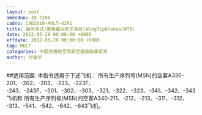 ```yaml
---
layout: post
amendno: 39-7286
cadno: CAD2010-MULT-42R1
title: 操作测试/更换翼尖刹车系统(WingTipBrakes/WTB)
date: 2012-05-28 00:00:00 +0800
effdate: 2012-05-29 00:00:00 +0800
tag: MULT
categories: 中国民用航空局航空器适航审定司
author: 付金华
---
```


##适用范围:
本指令适用于下述飞机：
所有生产序列号(MSN)的空客A330-201、-202、-203、-223、-223F、 -243、-243F、-301、-302、-303、-321、-322、-323、-341、-342、-343飞机和
所有生产序列号(MSN)的空客A340-211、-212、-213、-311、-312、 -313、-541、-542、-642、-643飞机。

